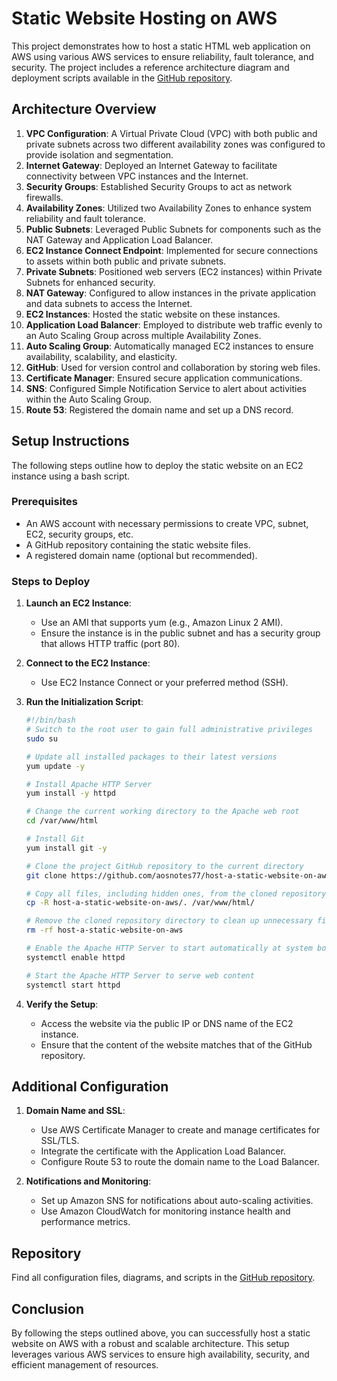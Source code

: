 # Static Website Hosting on AWS

This project demonstrates how to host a static HTML web application on AWS using various AWS services to ensure reliability, fault tolerance, and security. The project includes a reference architecture diagram and deployment scripts available in the [GitHub repository](https://github.com/galkini/host-a-static-website-on-aws).

## Architecture Overview

1. **VPC Configuration**: A Virtual Private Cloud (VPC) with both public and private subnets across two different availability zones was configured to provide isolation and segmentation.
2. **Internet Gateway**: Deployed an Internet Gateway to facilitate connectivity between VPC instances and the Internet.
3. **Security Groups**: Established Security Groups to act as network firewalls.
4. **Availability Zones**: Utilized two Availability Zones to enhance system reliability and fault tolerance.
5. **Public Subnets**: Leveraged Public Subnets for components such as the NAT Gateway and Application Load Balancer.
6. **EC2 Instance Connect Endpoint**: Implemented for secure connections to assets within both public and private subnets.
7. **Private Subnets**: Positioned web servers (EC2 instances) within Private Subnets for enhanced security.
8. **NAT Gateway**: Configured to allow instances in the private application and data subnets to access the Internet.
9. **EC2 Instances**: Hosted the static website on these instances.
10. **Application Load Balancer**: Employed to distribute web traffic evenly to an Auto Scaling Group across multiple Availability Zones.
11. **Auto Scaling Group**: Automatically managed EC2 instances to ensure availability, scalability, and elasticity.
12. **GitHub**: Used for version control and collaboration by storing web files.
13. **Certificate Manager**: Ensured secure application communications.
14. **SNS**: Configured Simple Notification Service to alert about activities within the Auto Scaling Group.
15. **Route 53**: Registered the domain name and set up a DNS record.

## Setup Instructions

The following steps outline how to deploy the static website on an EC2 instance using a bash script.

### Prerequisites

- An AWS account with necessary permissions to create VPC, subnet, EC2, security groups, etc.
- A GitHub repository containing the static website files.
- A registered domain name (optional but recommended).

### Steps to Deploy

1. **Launch an EC2 Instance**:
    - Use an AMI that supports yum (e.g., Amazon Linux 2 AMI).
    - Ensure the instance is in the public subnet and has a security group that allows HTTP traffic (port 80).

2. **Connect to the EC2 Instance**:
    - Use EC2 Instance Connect or your preferred method (SSH).

3. **Run the Initialization Script**:

    ```bash
    #!/bin/bash
    # Switch to the root user to gain full administrative privileges
    sudo su
    
    # Update all installed packages to their latest versions
    yum update -y
    
    # Install Apache HTTP Server
    yum install -y httpd
    
    # Change the current working directory to the Apache web root
    cd /var/www/html
    
    # Install Git
    yum install git -y
    
    # Clone the project GitHub repository to the current directory
    git clone https://github.com/aosnotes77/host-a-static-website-on-aws.git
    
    # Copy all files, including hidden ones, from the cloned repository to the Apache web root
    cp -R host-a-static-website-on-aws/. /var/www/html/
    
    # Remove the cloned repository directory to clean up unnecessary files
    rm -rf host-a-static-website-on-aws
    
    # Enable the Apache HTTP Server to start automatically at system boot
    systemctl enable httpd
    
    # Start the Apache HTTP Server to serve web content
    systemctl start httpd
    ```

4. **Verify the Setup**:
    - Access the website via the public IP or DNS name of the EC2 instance.
    - Ensure that the content of the website matches that of the GitHub repository.

## Additional Configuration

1. **Domain Name and SSL**:
    - Use AWS Certificate Manager to create and manage certificates for SSL/TLS.
    - Integrate the certificate with the Application Load Balancer.
    - Configure Route 53 to route the domain name to the Load Balancer.

2. **Notifications and Monitoring**:
    - Set up Amazon SNS for notifications about auto-scaling activities.
    - Use Amazon CloudWatch for monitoring instance health and performance metrics.

## Repository

Find all configuration files, diagrams, and scripts in the [GitHub repository](https://github.com/galkini/host-a-static-website-on-aws).

## Conclusion

By following the steps outlined above, you can successfully host a static website on AWS with a robust and scalable architecture. This setup leverages various AWS services to ensure high availability, security, and efficient management of resources.
